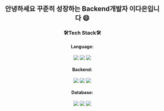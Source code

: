<div align="center">

## 안녕하세요 꾸준히 성장하는 Backend개발자 이다은입니다 😄

### 🛠Tech Stack🛠

  #### Language:
  <img src="https://img.shields.io/badge/Java-007396?style=flat-square&logo=Java&logoColor=white">
  <img src="https://img.shields.io/badge/C++-00599C?style=flat-square&logo=cplusplus&logoColor=white">  
  <img src="https://img.shields.io/badge/Python-3776AB?style=flat-square&logo=Python&logoColor=white">

  #### Backend:
 <img src="https://img.shields.io/badge/Spring Boot-6DB33F?style=flat-square&logo=Spring Boot&logoColor=white">
 <img src="https://img.shields.io/badge/Node.js-339933?style=flat-square&logo=Node.js&logoColor=white">
 <img src="https://img.shields.io/badge/Express-000000?style=flat-square&logo=Express&logoColor=white">
 
 
 #### Database: 
<img src="https://img.shields.io/badge/MySQL-4479A1?style=for-the-badge&logo=MySQL&logoColor=white">  
<img src="https://img.shields.io/badge/MariaDB-003545?style=for-the-badge&logo=MariaDB&logoColor=white">
<img src="https://img.shields.io/badge/MongoDB-47A248?style=flat-square&logo=MongoDB&logoColor=white">

  
  
  </div>
